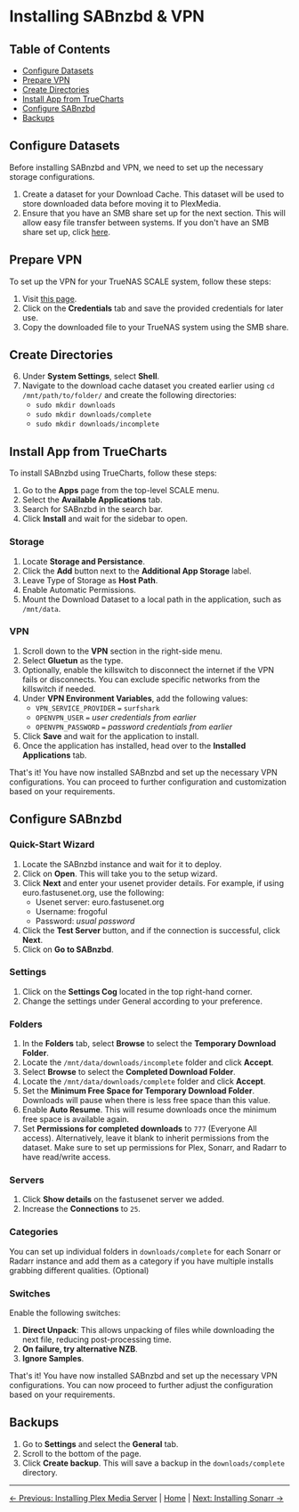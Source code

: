 # Installing SABnzbd & VPN

## Table of Contents
- [Configure Datasets](#configure-datasets)
- [Prepare VPN](#prepare-vpn)
- [Create Directories](#create-directories)
- [Install App from TrueCharts](#install-app-from-truecharts)
- [Configure SABnzbd](#configure-sabnzbd)
- [Backups](#backups)

## Configure Datasets
Before installing SABnzbd and VPN, we need to set up the necessary storage configurations.

1. Create a dataset for your Download Cache. This dataset will be used to store downloaded data before moving it to PlexMedia.
2. Ensure that you have an SMB share set up for the next section. This will allow easy file transfer between systems. If you don't have an SMB share set up, click [here](1.%20Installing%20TrueNAS%20Scale.md/#smb-share).

## Prepare VPN
To set up the VPN for your TrueNAS SCALE system, follow these steps:

1. Visit [this page](https://my.surfshark.com/vpn/manual-setup/main/openvpn).
2. Click on the **Credentials** tab and save the provided credentials for later use.
6. Copy the downloaded file to your TrueNAS system using the SMB share.

## Create Directories
6. Under **System Settings**, select **Shell**.
7. Navigate to the download cache dataset you created earlier using `cd /mnt/path/to/folder/` and create the following directories:
   - `sudo mkdir downloads`
   - `sudo mkdir downloads/complete`
   - `sudo mkdir downloads/incomplete`

## Install App from TrueCharts
To install SABnzbd using TrueCharts, follow these steps:

1. Go to the **Apps** page from the top-level SCALE menu.
2. Select the **Available Applications** tab.
3. Search for SABnzbd in the search bar.
4. Click **Install** and wait for the sidebar to open.

### Storage
1. Locate **Storage and Persistance**.
2. Click the **Add** button next to the **Additional App Storage** label.
3. Leave Type of Storage as **Host Path**.
4. Enable Automatic Permissions.
6. Mount the Download Dataset to a local path in the application, such as `/mnt/data`.

### VPN
1. Scroll down to the **VPN** section in the right-side menu.
2. Select **Gluetun** as the type.
3. Optionally, enable the killswitch to disconnect the internet if the VPN fails or disconnects. You can exclude specific networks from the killswitch if needed.
4. Under **VPN Environment Variables**, add the following values:
   - `VPN_SERVICE_PROVIDER` `=` `surfshark`
   - `OPENVPN_USER` `=` *user credentials from earlier*
   - `OPENVPN_PASSWORD` `=` *password credentials from earlier*
5. Click **Save** and wait for the application to install.
6. Once the application has installed, head over to the **Installed Applications** tab.

That's it! You have now installed SABnzbd and set up the necessary VPN configurations. You can proceed to further configuration and customization based on your requirements.

## Configure SABnzbd

### Quick-Start Wizard
1. Locate the SABnzbd instance and wait for it to deploy.
2. Click on **Open**. This will take you to the setup wizard.
3. Click **Next** and enter your usenet provider details. For example, if using euro.fastusenet.org, use the following:
   - Usenet server: euro.fastusenet.org
   - Username: frogoful
   - Password: *usual password*
4. Click the **Test Server** button, and if the connection is successful, click **Next**.
5. Click on **Go to SABnzbd**.

### Settings
1. Click on the **Settings Cog** located in the top right-hand corner.
2. Change the settings under General according to your preference.

### Folders
1. In the **Folders** tab, select **Browse** to select the **Temporary Download Folder**.
2. Locate the `/mnt/data/downloads/incomplete` folder and click **Accept**.
3. Select **Browse** to select the **Completed Download Folder**.
4. Locate the `/mnt/data/downloads/complete` folder and click **Accept**.
5. Set the **Minimum Free Space for Temporary Download Folder**. Downloads will pause when there is less free space than this value.
6. Enable **Auto Resume**. This will resume downloads once the minimum free space is available again.
7. Set **Permissions for completed downloads** to `777` (Everyone All access). Alternatively, leave it blank to inherit permissions from the dataset. Make sure to set up permissions for Plex, Sonarr, and Radarr to have read/write access.

### Servers
1. Click **Show details** on the fastusenet server we added.
2. Increase the **Connections** to `25`.

### Categories
You can set up individual folders in `downloads/complete` for each Sonarr or Radarr instance and add them as a category if you have multiple installs grabbing different qualities. (Optional)

### Switches
Enable the following switches:
1. **Direct Unpack**: This allows unpacking of files while downloading the next file, reducing post-processing time.
2. **On failure, try alternative NZB**.
3. **Ignore Samples**.

That's it! You have now installed SABnzbd and set up the necessary VPN configurations. You can now proceed to further adjust the configuration based on your requirements.

## Backups
1. Go to **Settings** and select the **General** tab.
2. Scroll to the bottom of the page.
3. Click **Create backup**. This will save a backup in the `downloads/complete` directory.

---
[&larr; Previous: Installing Plex Media Server](Installing%20Plex%20Media%20Server.md) | [Home](README.md) | [Next: Installing Sonarr &rarr;](Installing%20Sonarr.md)

